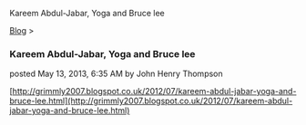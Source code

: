 Kareem Abdul-Jabar, Yoga and Bruce lee 

[Blog](../z-blog-1.html)‎ > ‎

### Kareem Abdul-Jabar, Yoga and Bruce lee

posted May 13, 2013, 6:35 AM by John Henry Thompson

  
[http://grimmly2007.blogspot.co.uk/2012/07/kareem-abdul-jabar-yoga-and-bruce-lee.html](http://grimmly2007.blogspot.co.uk/2012/07/kareem-abdul-jabar-yoga-and-bruce-lee.html)  
  

